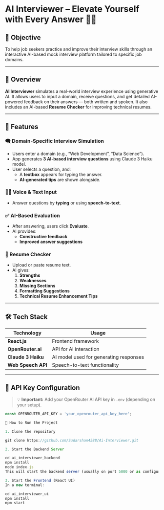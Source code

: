 # AI Interviewer – Elevate Yourself with Every Answer 💼🤖

## 🚀 Objective

To help job seekers practice and improve their interview skills through an interactive AI-based mock interview platform tailored to specific job domains.

---

## 🧠 Overview

**AI Interviewer** simulates a real-world interview experience using generative AI. It allows users to input a domain, receive questions, and get detailed AI-powered feedback on their answers — both written and spoken. It also includes an AI-based **Resume Checker** for improving technical resumes.

---

## 🎯 Features

### 🗨️ Domain-Specific Interview Simulation
- Users enter a domain (e.g., “Web Development”, “Data Science”).
- App generates **3 AI-based interview questions** using Claude 3 Haiku model.
- User selects a question, and:
  - A **textbox** appears for typing the answer.
  - **AI-generated tips** are shown alongside.

### 🧏‍♂️ Voice & Text Input
- Answer questions by **typing** or using **speech-to-text**.

### ✅ AI-Based Evaluation
- After answering, users click **Evaluate**.
- AI provides:
  - **Constructive feedback**
  - **Improved answer suggestions**

### 📄 Resume Checker
- Upload or paste resume text.
- AI gives:
  1. **Strengths**
  2. **Weaknesses**
  3. **Missing Sections**
  4. **Formatting Suggestions**
  5. **Technical Resume Enhancement Tips**

---

## 🛠️ Tech Stack

| Technology      | Usage                               |
|-----------------|--------------------------------------|
| **React.js**    | Frontend framework                   |
| **OpenRouter.ai** | API for AI interaction              |
| **Claude 3 Haiku** | AI model used for generating responses |
| **Web Speech API** | Speech-to-text functionality        |

---

## 🔑 API Key Configuration

> 💡 **Important:** Add your OpenRouter AI API key in `.env` (depending on your setup).

```js
const OPENROUTER_API_KEY = 'your_openrouter_api_key_here';

🚀 How to Run the Project

1. Clone the repository

git clone https://github.com/Sudarshan4588/Ai-Interviewer.git

2. Start the Backend Server

cd ai_interviewer_backend
npm install
node index.js
This will start the backend server (usually on port 5000 or as configured).

3. Start the Frontend (React UI)
In a new terminal:

cd ai_interviewer_ui
npm install
npm start

